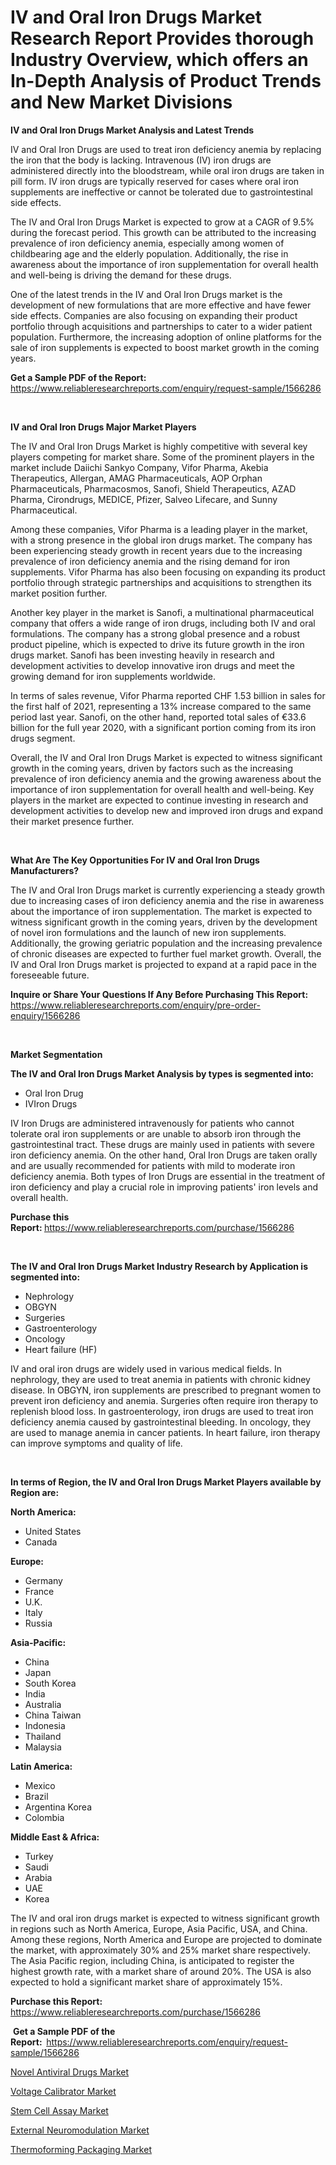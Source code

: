 <p><h1>IV and Oral Iron Drugs Market Research Report Provides thorough Industry Overview, which offers an In-Depth Analysis of Product Trends and New Market Divisions</h1></p><p><strong>IV and Oral Iron Drugs Market Analysis and Latest Trends</strong></p>
<p><p>IV and Oral Iron Drugs are used to treat iron deficiency anemia by replacing the iron that the body is lacking. Intravenous (IV) iron drugs are administered directly into the bloodstream, while oral iron drugs are taken in pill form. IV iron drugs are typically reserved for cases where oral iron supplements are ineffective or cannot be tolerated due to gastrointestinal side effects.</p><p>The IV and Oral Iron Drugs Market is expected to grow at a CAGR of 9.5% during the forecast period. This growth can be attributed to the increasing prevalence of iron deficiency anemia, especially among women of childbearing age and the elderly population. Additionally, the rise in awareness about the importance of iron supplementation for overall health and well-being is driving the demand for these drugs.</p><p>One of the latest trends in the IV and Oral Iron Drugs market is the development of new formulations that are more effective and have fewer side effects. Companies are also focusing on expanding their product portfolio through acquisitions and partnerships to cater to a wider patient population. Furthermore, the increasing adoption of online platforms for the sale of iron supplements is expected to boost market growth in the coming years.</p></p>
<p><strong>Get a Sample PDF of the Report:&nbsp;</strong> <a href="https://www.reliableresearchreports.com/enquiry/request-sample/1566286">https://www.reliableresearchreports.com/enquiry/request-sample/1566286</a></p>
<p>&nbsp;</p>
<p><strong>IV and Oral Iron Drugs Major Market Players</strong></p>
<p><p>The IV and Oral Iron Drugs Market is highly competitive with several key players competing for market share. Some of the prominent players in the market include Daiichi Sankyo Company, Vifor Pharma, Akebia Therapeutics, Allergan, AMAG Pharmaceuticals, AOP Orphan Pharmaceuticals, Pharmacosmos, Sanofi, Shield Therapeutics, AZAD Pharma, Cirondrugs, MEDICE, Pfizer, Salveo Lifecare, and Sunny Pharmaceutical.</p><p>Among these companies, Vifor Pharma is a leading player in the market, with a strong presence in the global iron drugs market. The company has been experiencing steady growth in recent years due to the increasing prevalence of iron deficiency anemia and the rising demand for iron supplements. Vifor Pharma has also been focusing on expanding its product portfolio through strategic partnerships and acquisitions to strengthen its market position further.</p><p>Another key player in the market is Sanofi, a multinational pharmaceutical company that offers a wide range of iron drugs, including both IV and oral formulations. The company has a strong global presence and a robust product pipeline, which is expected to drive its future growth in the iron drugs market. Sanofi has been investing heavily in research and development activities to develop innovative iron drugs and meet the growing demand for iron supplements worldwide.</p><p>In terms of sales revenue, Vifor Pharma reported CHF 1.53 billion in sales for the first half of 2021, representing a 13% increase compared to the same period last year. Sanofi, on the other hand, reported total sales of €33.6 billion for the full year 2020, with a significant portion coming from its iron drugs segment.</p><p>Overall, the IV and Oral Iron Drugs Market is expected to witness significant growth in the coming years, driven by factors such as the increasing prevalence of iron deficiency anemia and the growing awareness about the importance of iron supplementation for overall health and well-being. Key players in the market are expected to continue investing in research and development activities to develop new and improved iron drugs and expand their market presence further.</p></p>
<p>&nbsp;</p>
<p><strong>What Are The Key Opportunities For IV and Oral Iron Drugs Manufacturers?</strong></p>
<p><p>The IV and Oral Iron Drugs market is currently experiencing a steady growth due to increasing cases of iron deficiency anemia and the rise in awareness about the importance of iron supplementation. The market is expected to witness significant growth in the coming years, driven by the development of novel iron formulations and the launch of new iron supplements. Additionally, the growing geriatric population and the increasing prevalence of chronic diseases are expected to further fuel market growth. Overall, the IV and Oral Iron Drugs market is projected to expand at a rapid pace in the foreseeable future.</p></p>
<p><strong>Inquire or Share Your Questions If Any Before Purchasing This Report:</strong> <a href="https://www.reliableresearchreports.com/enquiry/pre-order-enquiry/1566286">https://www.reliableresearchreports.com/enquiry/pre-order-enquiry/1566286</a></p>
<p>&nbsp;</p>
<p><strong>Market Segmentation</strong></p>
<p><strong>The IV and Oral Iron Drugs Market Analysis by types is segmented into:</strong></p>
<p><ul><li>Oral Iron Drug</li><li>IVIron Drugs</li></ul></p>
<p><p>IV Iron Drugs are administered intravenously for patients who cannot tolerate oral iron supplements or are unable to absorb iron through the gastrointestinal tract. These drugs are mainly used in patients with severe iron deficiency anemia. On the other hand, Oral Iron Drugs are taken orally and are usually recommended for patients with mild to moderate iron deficiency anemia. Both types of Iron Drugs are essential in the treatment of iron deficiency and play a crucial role in improving patients' iron levels and overall health.</p></p>
<p><strong>Purchase this Report:&nbsp;</strong><a href="https://www.reliableresearchreports.com/purchase/1566286">https://www.reliableresearchreports.com/purchase/1566286</a></p>
<p>&nbsp;</p>
<p><strong>The IV and Oral Iron Drugs Market Industry Research by Application is segmented into:</strong></p>
<p><ul><li>Nephrology</li><li>OBGYN</li><li>Surgeries</li><li>Gastroenterology</li><li>Oncology</li><li>Heart failure (HF)</li></ul></p>
<p><p>IV and oral iron drugs are widely used in various medical fields. In nephrology, they are used to treat anemia in patients with chronic kidney disease. In OBGYN, iron supplements are prescribed to pregnant women to prevent iron deficiency and anemia. Surgeries often require iron therapy to replenish blood loss. In gastroenterology, iron drugs are used to treat iron deficiency anemia caused by gastrointestinal bleeding. In oncology, they are used to manage anemia in cancer patients. In heart failure, iron therapy can improve symptoms and quality of life.</p></p>
<p>&nbsp;</p>
<p><strong>In terms of Region, the IV and Oral Iron Drugs Market Players available by Region are:</strong></p>
<p>
    <p> <strong> North America: </strong>
        <ul>
            <li>United States</li>
            <li>Canada</li>
        </ul>
        </p> 
    <p> <strong> Europe: </strong>
        <ul>
            <li>Germany</li>
            <li>France</li>
            <li>U.K.</li>
            <li>Italy</li>
            <li>Russia</li>
        </ul>
        </p> 
    <p> <strong> Asia-Pacific: </strong>
        <ul>
            <li>China</li>
            <li>Japan</li>
            <li>South Korea</li>
            <li>India</li>
            <li>Australia</li>
            <li>China Taiwan</li>
            <li>Indonesia</li>
            <li>Thailand</li>
            <li>Malaysia</li>
        </ul>
        </p> 
    <p> <strong> Latin America: </strong>
        <ul>
            <li>Mexico</li>
            <li>Brazil</li>
            <li>Argentina Korea</li>
            <li>Colombia</li>
        </ul>
        </p> 
    <p> <strong> Middle East & Africa: </strong>
        <ul>
            <li>Turkey</li>
            <li>Saudi</li>
            <li>Arabia</li>
            <li>UAE</li>
            <li>Korea</li>
        </ul>
    </p>
    </p>
<p><p>The IV and oral iron drugs market is expected to witness significant growth in regions such as North America, Europe, Asia Pacific, USA, and China. Among these regions, North America and Europe are projected to dominate the market, with approximately 30% and 25% market share respectively. The Asia Pacific region, including China, is anticipated to register the highest growth rate, with a market share of around 20%. The USA is also expected to hold a significant market share of approximately 15%.</p></p>
<p><strong>Purchase this Report: </strong><a href="https://www.reliableresearchreports.com/purchase/1566286">https://www.reliableresearchreports.com/purchase/1566286</a></p>
<p>&nbsp;<strong>Get a Sample PDF of the Report:&nbsp;&nbsp;</strong><a href="https://www.reliableresearchreports.com/enquiry/request-sample/1566286">https://www.reliableresearchreports.com/enquiry/request-sample/1566286</a></p>
<p><strong></strong></p>
<p><p><a href="https://medium.com/@paulmcglynn6456/novel-antiviral-drugs-market-furnishes-information-on-market-share-market-trends-and-market-3813e44b9403">Novel Antiviral Drugs Market</a></p><p><a href="https://github.com/wwwkeltoum/Market-Research-Report-List-1/blob/main/voltage-calibrator-market.md">Voltage Calibrator Market</a></p><p><a href="https://medium.com/@paulmcglynn6456/stem-cell-assay-market-comprehensive-assessment-by-type-application-and-geography-75684298e3ac">Stem Cell Assay Market</a></p><p><a href="https://medium.com/@joanacasper19/external-neuromodulation-market-insight-market-trends-growth-forecasted-from-2024-to-2031-86b27309cbc3">External Neuromodulation Market</a></p><p><a href="https://github.com/joannesouthgate/Market-Research-Report-List-1/blob/main/thermoforming-packaging-market.md">Thermoforming Packaging Market</a></p></p>
